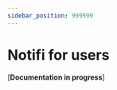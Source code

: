 ```yaml
---
sidebar_position: 999999
---
```


# Notifi for users 

[**Documentation in progress**]

<!--

- Notifi Hub
- Connecting your wallet
- Download mobile app
--> 

